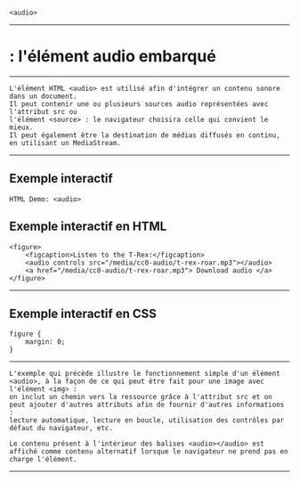     <audio> 
---
# **: l'élément audio embarqué**

---
    L'élément HTML <audio> est utilisé afin d'intégrer un contenu sonore dans un document. 
    Il peut contenir une ou plusieurs sources audio représentées avec l'attribut src ou 
    l'élément <source> : le navigateur choisira celle qui convient le mieux. 
    Il peut également être la destination de médias diffusés en continu, en utilisant un MediaStream.
---
## **Exemple interactif**
    HTML Demo: <audio>

## **Exemple interactif en HTML**
    <figure>
        <figcaption>Listen to the T-Rex:</figcaption>
        <audio controls src="/media/cc0-audio/t-rex-roar.mp3"></audio>
        <a href="/media/cc0-audio/t-rex-roar.mp3"> Download audio </a>
    </figure>
---
## **Exemple interactif en CSS**
    figure {
        margin: 0;
    }
---

    L'exemple qui précède illustre le fonctionnement simple d'un élément <audio>, à la façon de ce qui peut être fait pour une image avec l'élément <img> : 
    on inclut un chemin vers la ressource grâce à l'attribut src et on peut ajouter d'autres attributs afin de fournir d'autres informations : 
    lecture automatique, lecture en boucle, utilisation des contrôles par défaut du navigateur, etc.

    Le contenu présent à l'intérieur des balises <audio></audio> est affiché comme contenu alternatif lorsque le navigateur ne prend pas en charge l'élément.
---